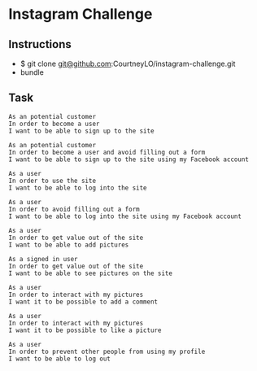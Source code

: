 Instagram Challenge
===================

Instructions
-------

- $ git clone git@github.com:CourtneyLO/instagram-challenge.git
- bundle 

Task
-----
```
As an potential customer
In order to become a user
I want to be able to sign up to the site
```
```
As an potential customer
In order to become a user and avoid filling out a form
I want to be able to sign up to the site using my Facebook account
```
```
As a user
In order to use the site
I want to be able to log into the site
```
```
As a user
In order to avoid filling out a form
I want to be able to log into the site using my Facebook account
```
```
As a user
In order to get value out of the site
I want to be able to add pictures
```
```
As a signed in user
In order to get value out of the site
I want to be able to see pictures on the site
```
```
As a user
In order to interact with my pictures
I want it to be possible to add a comment  
```
```
As a user
In order to interact with my pictures
I want it to be possible to like a picture
```
```
As a user
In order to prevent other people from using my profile
I want to be able to log out
```
